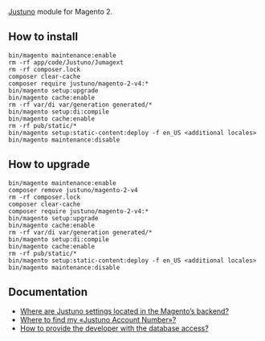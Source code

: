 [Justuno](https://www.justuno.com) module for Magento 2. 

## How to install
```
bin/magento maintenance:enable
rm -rf app/code/Justuno/Jumagext
rm -rf composer.lock
composer clear-cache
composer require justuno/magento-2-v4:*
bin/magento setup:upgrade
bin/magento cache:enable
rm -rf var/di var/generation generated/*
bin/magento setup:di:compile
bin/magento cache:enable
rm -rf pub/static/*
bin/magento setup:static-content:deploy -f en_US <additional locales>
bin/magento maintenance:disable
```

## How to upgrade
```
bin/magento maintenance:enable
composer remove justuno/magento-2-v4
rm -rf composer.lock
composer clear-cache
composer require justuno/magento-2-v4:*
bin/magento setup:upgrade
bin/magento cache:enable
rm -rf var/di var/generation generated/*
bin/magento setup:di:compile
bin/magento cache:enable
rm -rf pub/static/*
bin/magento setup:static-content:deploy -f en_US <additional locales>
bin/magento maintenance:disable
```

<h2 id='doc'>Documentation</h2>

- [Where are Justuno settings located in the Magento’s backend?](https://github.com/JustunoCom/m2/blob/master/doc/settings.md#h)
- [Where to find my «Justuno Account Number»?](https://github.com/JustunoCom/m2/blob/master/doc/account-number.md#h)
- [How to provide the developer with the database access?](https://github.com/JustunoCom/m2/blob/master/doc/database-access.md#h)
